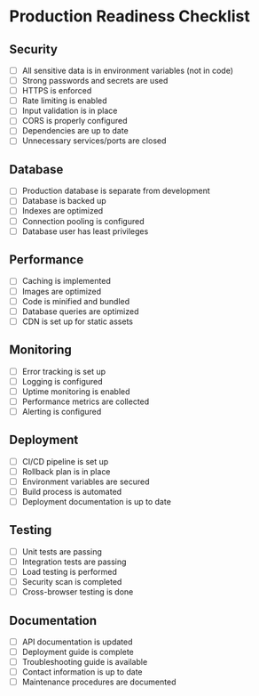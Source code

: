 # Production Readiness Checklist

## Security
- [ ] All sensitive data is in environment variables (not in code)
- [ ] Strong passwords and secrets are used
- [ ] HTTPS is enforced
- [ ] Rate limiting is enabled
- [ ] Input validation is in place
- [ ] CORS is properly configured
- [ ] Dependencies are up to date
- [ ] Unnecessary services/ports are closed

## Database
- [ ] Production database is separate from development
- [ ] Database is backed up
- [ ] Indexes are optimized
- [ ] Connection pooling is configured
- [ ] Database user has least privileges

## Performance
- [ ] Caching is implemented
- [ ] Images are optimized
- [ ] Code is minified and bundled
- [ ] Database queries are optimized
- [ ] CDN is set up for static assets

## Monitoring
- [ ] Error tracking is set up
- [ ] Logging is configured
- [ ] Uptime monitoring is enabled
- [ ] Performance metrics are collected
- [ ] Alerting is configured

## Deployment
- [ ] CI/CD pipeline is set up
- [ ] Rollback plan is in place
- [ ] Environment variables are secured
- [ ] Build process is automated
- [ ] Deployment documentation is up to date

## Testing
- [ ] Unit tests are passing
- [ ] Integration tests are passing
- [ ] Load testing is performed
- [ ] Security scan is completed
- [ ] Cross-browser testing is done

## Documentation
- [ ] API documentation is updated
- [ ] Deployment guide is complete
- [ ] Troubleshooting guide is available
- [ ] Contact information is up to date
- [ ] Maintenance procedures are documented
